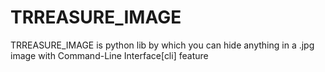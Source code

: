 # TRREASURE_IMAGE
TRREASURE_IMAGE is python lib by which you can hide anything in a .jpg image with  Command-Line Interface[cli]  feature
